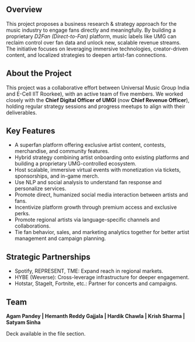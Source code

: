 ## Overview

This project proposes a business research & strategy approach for the music industry to engage fans directly and meaningfully. By building a proprietary *D2Fan (Direct-to-Fan)* platform, music labels like UMG can reclaim control over fan data and unlock new, scalable revenue streams. The initiative focuses on leveraging immersive technologies, creator-driven content, and localized strategies to deepen artist-fan connections.

## About the Project

This project was a collaborative effort between Universal Music Group India and E-Cell IIT Roorkee), with an active team of five members. We worked closely with the **Chief Digital Officer of UMGI** (now **Chief Revenue Officer**), holding regular strategy sessions and progress meetups to align with their deliverables.

## Key Features

- A superfan platform offering exclusive artist content, contests, merchandise, and community features.
- Hybrid strategy combining artist onboarding onto existing platforms and building a proprietary UMG-controlled ecosystem.
- Host scalable, immersive virtual events with monetization via tickets, sponsorships, and in-game merch.
- Use NLP and social analysis to understand fan response and personalize services.
- Promote direct, humanized social media interaction between artists and fans.
- Incentivize platform growth through premium access and exclusive perks.
- Promote regional artists via language-specific channels and collaborations.
- Tie fan behavior, sales, and marketing analytics together for better artist management and campaign planning.

## Strategic Partnerships

- Spotify, REPRESENT, TME: Expand reach in regional markets.
- HYBE (Weverse): Cross-leverage infrastructure for deeper engagement.
- Hotstar, StageIt, Fortnite, etc.: Partner for concerts and campaigns.

## Team

**Agam Pandey | Hemanth Reddy Gajjala | Hardik Chawla | Krish Sharma | Satyam Sinha**

Deck available in the file section.
